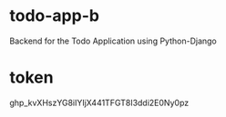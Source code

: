 # todo-app-b
Backend for the Todo Application using Python-Django

# token
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